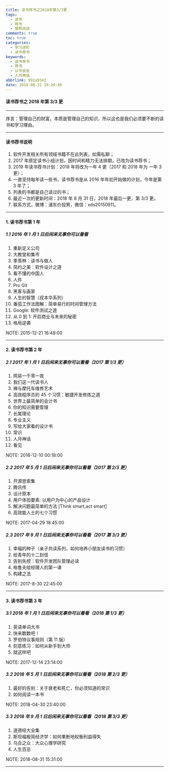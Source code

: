 ```yaml
---
title: 读书荐书之2018年第3/3更
tags:
  - 读书
  - 荐书
  - 推荐阅读
comments: true
toc: true
categories:
  - 学习进阶
  - 读书荐书
keywords:
  - 读书荐书
  - 荐书
  - 以书会友
  - 人月神话
abbrlink: 992a9342
date: 2018-08-31 19:20:40
---
```

<script type="text/javascript" src="/js/src/bai.js"></script>

#### 读书荐书之 2018 年第 3/3 更

------
>
序言：管理自己的财富，本质是管理自己的知识，所以这也是我们必须要不断的读书和学习理由。
>

------
#### 读书荐书说明
1. 软件开发相关所有领域书籍不在此列表，如需私聊；
2. 2017 年原定读书小组计划，因时间和精力无法排期，已改为读书荐书；
3. 2019 年读书荐书计划：2019 年将改为一年 4 更（2017 和 2018 年为 一年 3 更）；
4. 一直坚持每年读一些书，读书荐书是从 2016 年年初开始做的计划，今年是第 3 年了；
5. 列表的书都是自己读过的书；
6. 最近一次的更新时间：2018 年 8 月 31 日，2018 年最后一更，第 3/3 更。
7. 联系方式，微博：浦东价投男，微信：xds20150911。

------
#### 1. 读书荐书第 1 年

##### 1.1 2016 年 1 月 1 日后闲来无事你可以看看
1. 重新定义公司
2. 大教堂和集市
3. 季羡林：读书与做人
4. 简约之美：软件设计之道
5. 看不懂的中国人
6. 人件
7. Pro Git
8. 黑客与画家
9. 人生的智慧（叔本华系列）
10. 番茄工作法图解：简单易行的时间管理方法
11. Google: 软件测试之道
12. 从 0 到 1: 开启商业与未来的秘密
13. 格局逆袭

NOTE: 2015-12-21 16:48:00

------
#### 2. 读书荐书第 2 年

##### 2.1 2017 年 1 月 1 日后闲来无事你可以看看（2017 第 1/3 更）
1. 网易一千零一夜
2. 我们这一代读书人
3. 禅与摩托车维修艺术
4. 高效程序员的 45 个习惯：敏捷开发修炼之道
5. 世界上最简单的会计书
6. 你的知识需要管理
7. 长尾理论
8. 专业主义
9. 写给大家看的设计书
10. 常识
11. 人月神话
12. 看见

NOTE: 2016-12-10 00:18:00

##### 2.2 2017 年 5 月 1 日后闲来无事你可以看看（2017 第 2/3 更）
1. 开源思索集
2. 腾讯传
3. 设计原本
4. 用户体验要素: 以用户为中心的产品设计
5. 解决问题最简单的方法 [Think smart,act smart]
6. 高效能人士的七个习惯

NOTE: 2017-04-29 18:45:00

##### 2.3 2017 年 9 月 1 日后闲来无事你可以看看（2017 第 3/3 更）
1. 幸福的种子（亲子共读系列，如何培养小朋友读书的习惯）
2. 给青年的十二封信
3. 告别失控：软件开发团队管理必读
4. 格鲁夫给经理人的第一课
5. 构建之法

NOTE: 2017-8-30 22:45:00

------
#### 3. 读书荐书第 3 年

##### 3.1 2018 年 1 月 1 日后闲来无事你可以看看（2018 第 1/3 更）
1. 英语单词大书
2. 快来数数吧！
3. 罗伯特议事规则（第 11 版）
4. 刻意练习：如何从新手到大师
5. 就这样吧

NOTE: 2017-12-14 23:14:00

##### 3.2 2018 年 5 月 1 日后闲来无事你可以看看（2018 第 2/3 更）
1. 最好的告别：关于衰老和死亡，你必须知道的常识
2. 如何阅读一本书

NOTE: 2018-04-30 23:40:00

##### 3.3 2018 年 9 月 1 日后闲来无事你可以看看（2018 第 3/3 更）
1. 道德经大全集
2. 斯坦福极简经济学：如何果断地权衡利益得失
3. 乌合之众：大众心理学研究
4. 人生百忌

NOTE: 2018-08-31 15:31:00

------
